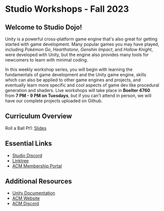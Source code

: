 # Studio Workshops - Fall 2023
## Welcome to Studio Dojo!
Unity is a powerful cross-platform game engine that's also great for getting started with game development. Many popular games you may have played, including *Pokémon Go*, *Hearthstone*, *Genshin Impact*, and *Hollow Knight*, were developed with Unity, but the engine also provides many tools for newcomers to learn with minimal coding.

In this weekly workshop series, you will begin with learning the fundamentals of game development and the Unity game engine, skills which can also be applied to other game engines and projects, and eventually learn more specific and cool aspects of game dev like procedural generation and shaders. Live workshops will take place in **Boelter 4760** from **7 PM - 9 PM on Tuesdays**, but if you can't attend in person, we will have our complete projects uploaded on Github.

## Curriculum Overview
Roll a Ball Pt1: [Slides](https://tinyurl.com/RollABallPt1F23Slides) 

## Essential Links
- [Studio Discord](https://discord.com/invite/bBk2Mcw)
- [Linktree](https://linktr.ee/acmstudio)
- [ACM Membership Portal](https://members.uclaacm.com/)

## Additional Resources
- [Unity Documentation](https://docs.unity3d.com/Manual/index.html)
- [ACM Website](https://www.uclaacm.com/)
- [ACM Discord](https://discord.com/invite/eWmzKsY)
